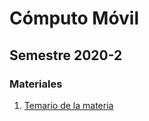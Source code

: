 # Cómputo Móvil
## Semestre 2020-2

### Materiales

1. [ Temario de la materia ](https://github.com/crashbit/2020-2/blob/master/CM/computo-movil.pdf)